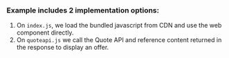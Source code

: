 ### Example includes 2 implementation options: 
1. On `index.js`, we load the bundled javascript from CDN and use the web component directly. 
2. On `quoteapi.js` we call the Quote API and reference content returned in the response to display an offer.
